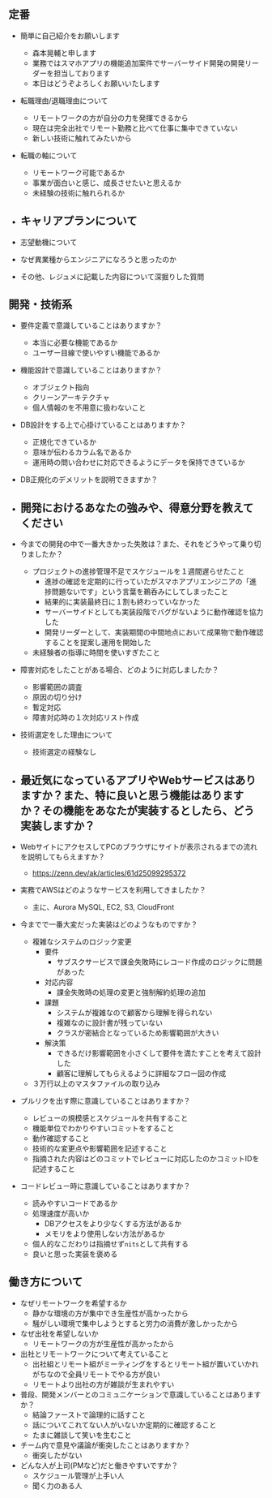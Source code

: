 ## 定番
- 簡単に自己紹介をお願いします
  - 森本晃輔と申します
  - 業務ではスマホアプリの機能追加案件でサーバーサイド開発の開発リーダーを担当しております
  - 本日はどうぞよろしくお願いいたします

- 転職理由/退職理由について
  - リモートワークの方が自分の力を発揮できるから
  - 現在は完全出社でリモート勤務と比べて仕事に集中できていない
  - 新しい技術に触れてみたいから

- 転職の軸について
  - リモートワーク可能であるか
  - 事業が面白いと感じ、成長させたいと思えるか
  - 未経験の技術に触れられるか

- キャリアプランについて
  - 


- 志望動機について


- なぜ異業種からエンジニアになろうと思ったのか



- その他、レジュメに記載した内容について深掘りした質問


## 開発・技術系
- 要件定義で意識していることはありますか？
  - 本当に必要な機能であるか
  - ユーザー目線で使いやすい機能であるか

- 機能設計で意識していることはありますか？
  - オブジェクト指向
  - クリーンアーキテクチャ
  - 個人情報のを不用意に扱わないこと

- DB設計をする上で心掛けていることはありますか？
  - 正規化できているか
  - 意味が伝わるカラム名であるか
  - 運用時の問い合わせに対応できるようにデータを保持できているか

- DB正規化のデメリットを説明できますか？

- 開発におけるあなたの強みや、得意分野を教えてください
  - 

- 今までの開発の中で一番大きかった失敗は？また、それをどうやって乗り切りましたか？
  - プロジェクトの進捗管理不足でスケジュールを１週間遅らせたこと
    - 進捗の確認を定期的に行っていたがスマホアプリエンジニアの「進捗問題ないです」という言葉を鵜呑みにしてしまったこと
    - 結果的に実装最終日に１割も終わっていなかった
    - サーバーサイドとしても実装段階でバグがないように動作確認を協力した
    - 開発リーダーとして、実装期間の中間地点において成果物で動作確認することを提案し運用を開始した
  - 未経験者の指導に時間を使いすぎたこと

- 障害対応をしたことがある場合、どのように対応しましたか？
  - 影響範囲の調査
  - 原因の切り分け
  - 暫定対応
  - 障害対応時の１次対応リスト作成

- 技術選定をした理由について
  - 技術選定の経験なし

- 最近気になっているアプリやWebサービスはありますか？また、特に良いと思う機能はありますか？その機能をあなたが実装するとしたら、どう実装しますか？
  - 

- WebサイトにアクセスしてPCのブラウザにサイトが表示されるまでの流れを説明してもらえますか？
  - https://zenn.dev/ak/articles/61d25099295372

- 実務でAWSはどのようなサービスを利用してきましたか？
  - 主に、Aurora MySQL, EC2, S3, CloudFront

- 今までで一番大変だった実装はどのようなものですか？
  - 複雑なシステムのロジック変更
    - 要件
      - サブスクサービスで課金失敗時にレコード作成のロジックに問題があった
    - 対応内容
      - 課金失敗時の処理の変更と強制解約処理の追加
    - 課題
      - システムが複雑なので顧客から理解を得られない
      - 複雑なのに設計書が残っていない
      - クラスが密結合となっているため影響範囲が大きい
    - 解決策
      - できるだけ影響範囲を小さくして要件を満たすことを考えて設計した
      - 顧客に理解してもらえるように詳細なフロー図の作成
  - ３万行以上のマスタファイルの取り込み

- プルリクを出す際に意識していることはありますか？
  - レビューの規模感とスケジュールを共有すること
  - 機能単位でわかりやすいコミットをすること
  - 動作確認すること
  - 技術的な変更点や影響範囲を記述すること
  - 指摘された内容はどのコミットでレビューに対応したのかコミットIDを記述すること

- コードレビュー時に意識していることはありますか？
  - 読みやすいコードであるか
  - 処理速度が高いか
    - DBアクセスをより少なくする方法があるか
    - メモリをより使用しない方法があるか
  - 個人的なこだわりは指摘せず`nits`として共有する
  - 良いと思った実装を褒める

## 働き方について
- なぜリモートワークを希望するか
  - 静かな環境の方が集中でき生産性が高かったから
  - 騒がしい環境で集中しようとすると労力の消費が激しかったから
- なぜ出社を希望しないか
  - リモートワークの方が生産性が高かったから
- 出社とリモートワークについて考えていること
  - 出社組とリモート組がミーティングをするとリモート組が置いていかれがちなので全員リモートでやる方が良い
  - リモートより出社の方が雑談が生まれやすい
- 普段、開発メンバーとのコミュニケーションで意識していることはありますか？
  - 結論ファーストで論理的に話すこと
  - 話についてこれてない人がいないか定期的に確認すること
  - たまに雑談して笑いを生むこと
- チーム内で意見や議論が衝突したことはありますか？
  - 衝突したがない
- どんな人が上司(PMなど)だと働きやすいですか？
  - スケジュール管理が上手い人
  - 聞く力のある人